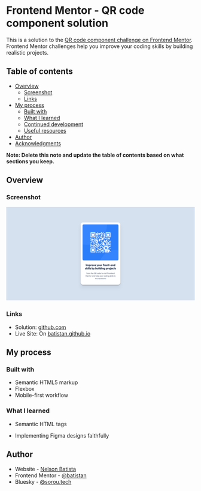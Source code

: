 # Frontend Mentor - QR code component solution

This is a solution to the [QR code component challenge on Frontend Mentor](https://www.frontendmentor.io/challenges/qr-code-component-iux_sIO_H). Frontend Mentor challenges help you improve your coding skills by building realistic projects. 

## Table of contents

- [Overview](#overview)
  - [Screenshot](#screenshot)
  - [Links](#links)
- [My process](#my-process)
  - [Built with](#built-with)
  - [What I learned](#what-i-learned)
  - [Continued development](#continued-development)
  - [Useful resources](#useful-resources)
- [Author](#author)
- [Acknowledgments](#acknowledgments)

**Note: Delete this note and update the table of contents based on what sections you keep.**

## Overview

### Screenshot

![](./screenshot.png)

### Links

- Solution: [github.com](https://github.com/batistan/qr-code-component/tree/main)
- Live Site: On [batistan.github.io](https://batistan.github.io/qr-code-component/)

## My process

### Built with

- Semantic HTML5 markup
- Flexbox
- Mobile-first workflow

### What I learned

- Semantic HTML tags

- Implementing Figma designs faithfully

## Author

- Website - [Nelson Batista](https://sorou.tech)
- Frontend Mentor - [@batistan](https://www.frontendmentor.io/profile/batistan)
- Bluesky - [@sorou.tech](https://bsky.app/profile/sorou.tech)
